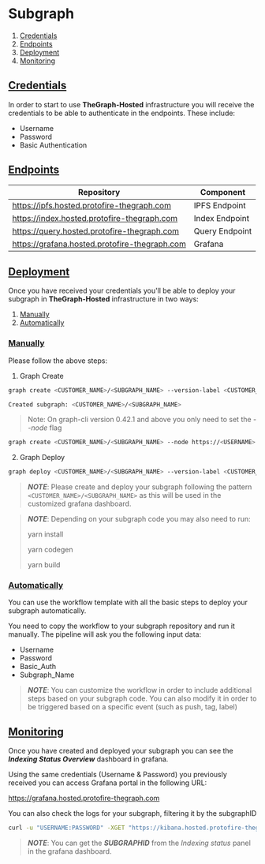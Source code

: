 # Subgraph

 1. [Credentials](#credentials)
 2. [Endpoints](#endpoints)
 3. [Deployment](#deployment)
 4. [Monitoring](#monitoring)

## [Credentials](#subgraph)

In order to start to use **TheGraph-Hosted** infrastructure you will receive the credentials to be able to authenticate in the endpoints. These include:
 - Username
 - Password
 - Basic Authentication

## [Endpoints](#subgraph)

| Repository                                     | Component      |
| ---------------------------------------------  | -------------- |
| https://ipfs.hosted.protofire-thegraph.com     | IPFS Endpoint  |
| https://index.hosted.protofire-thegraph.com    | Index Endpoint |
| https://query.hosted.protofire-thegraph.com    | Query Endpoint |
| https://grafana.hosted.protofire-thegraph.com  | Grafana        |

## [Deployment](#subgraph)

Once you have received your credentials you'll be able to deploy your subgraph in **TheGraph-Hosted** infrastructure in two ways:

 1. [Manually](#manually)
 2. [Automatically](#automatically)

### [Manually](#deployment)

Please follow the above steps:

 1. Graph Create
 ```bash
 graph create <CUSTOMER_NAME>/<SUBGRAPH_NAME> --version-label <CUSTOMER_NAME>/<SUBGRAPH_NAME> --headers "{\"Authorization\": \"Basic <BASIC_AUTH>\"}" --ipfs https://ipfs.hosted.protofire-thegraph.com --node https://<USERNAME>:<PASSWORD>@index.hosted.protofire-thegraph.com
 
 Created subgraph: <CUSTOMER_NAME>/<SUBGRAPH_NAME>
 ```
 > Note: On graph-cli version 0.42.1 and above you only need to set the _--node_ flag
 ```bash
 graph create <CUSTOMER_NAME>/<SUBGRAPH_NAME> --node https://<USERNAME>:<PASSWORD>@index.hosted.protofire-thegraph.com
 ```

 2. Graph Deploy
 ```bash
 graph deploy <CUSTOMER_NAME>/<SUBGRAPH_NAME> --version-label <CUSTOMER_NAME>/<SUBGRAPH_NAME> --headers "{\"Authorization\": \"Basic <BASIC_AUTH>\"}" --ipfs https://ipfs.hosted.protofire-thegraph.com --node https://<USERNAME>:<PASSWORD>@index.hosted.protofire-thegraph.com
 ```
 
 > **_NOTE_**: Please create and deploy your subgraph following the pattern `<CUSTOMER_NAME>/<SUBGRAPH_NAME>` as this will be used in the customized grafana dashboard.
 
 > **_NOTE_**: Depending on your subgraph code you may also need to run:
 >  
 >  yarn install
 >
 >  yarn codegen
 >
 >  yarn build
 >  

### [Automatically](#deployment)

You can use the workflow template with all the basic steps to deploy your subgraph automatically.

You need to copy the workflow to your subgraph repository and run it manually. The pipeline will ask you the following input data:

 - Username
 - Password
 - Basic_Auth
 - Subgraph_Name

> **_NOTE_**: You can customize the workflow in order to include additional steps based on your subgraph code. You can also modify it in order to be triggered based on a specific event (such as push, tag, label)

## [Monitoring](#subgraph)

Once you have created and deployed your subgraph you can see the ***Indexing Status Overview*** dashboard in grafana.

Using the same credentials (Username & Password) you previously received you can access Grafana portal in the following URL:

https://grafana.hosted.protofire-thegraph.com

You can also check the logs for your subgraph, filtering it by the subgraphID

```bash
curl -u "USERNAME:PASSWORD" -XGET "https://kibana.hosted.protofire-thegraph.com/subgraph-logs/_search" -H 'Content-Type: application/json' -d '{"query": {"match_phrase": {"subgraphId": "SUBGRAPHID"}}}' 2>null | jq .
```

> **_NOTE_**: You can get the ***SUBGRAPHID*** from the _Indexing status_ panel in the grafana dashboard.